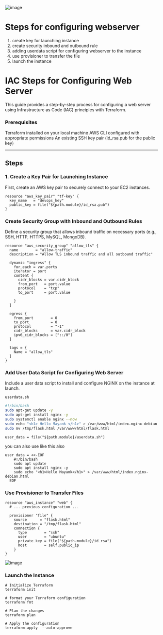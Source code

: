 
![image](https://github.com/mayaworld13/terraform-nginx-webserver/assets/127987256/602e7344-f123-42a2-a518-117211a21cdd)

#  Steps for configuring webserver
1. create key for launching instance
2. create security inbound and outbound rule
3. adding userdata script for configuring webserver to the instance
4. use provisioner to transfer the file
5. launch the instance


# IAC Steps for Configuring Web Server

This guide provides a step-by-step process for configuring a web server using Infrastructure as Code (IAC) principles with Terraform.

### Prerequisites
Terraform installed on your local machine
AWS CLI configured with appropriate permissions
An existing SSH key pair (id_rsa.pub for the public key)

---

## Steps

### 1. Create a Key Pair for Launching Instance

First, create an AWS key pair to securely connect to your EC2 instances.

```hcl
resource "aws_key_pair" "tf-key" {
  key_name   = "devops_key"
  public_key = file("${path.module}/id_rsa.pub")
}
```

### Create Security Group with Inbound and Outbound Rules

Define a security group that allows inbound traffic on necessary ports (e.g., SSH, HTTP, HTTPS, MySQL, MongoDB).

```hcl
resource "aws_security_group" "allow_tls" {
  name        = "allow-traffic"
  description = "Allow TLS inbound traffic and all outbound traffic"

  dynamic "ingress" {
    for_each = var.ports
    iterator = port
    content {
      cidr_blocks = var.cidr_block
      from_port   = port.value
      protocol    = "tcp"
      to_port     = port.value

    }
  }

  egress {
    from_port        = 0
    to_port          = 0
    protocol         = "-1"
    cidr_blocks      = var.cidr_block
    ipv6_cidr_blocks = ["::/0"]
  }

  tags = {
    Name = "allow_tls"
  }
}
```

### Add User Data Script for Configuring Web Server

Include a user data script to install and configure NGINX on the instance at launch.

`userdata.sh`

```bash
#!/bin/bash
sudo apt-get update -y
sudo apt-get install nginx -y
sudo systemctl enable nginx --now
sudo echo "<h1> Hello Mayank </h1>" > /var/www/html/index.nginx-debian.html
sudo mv /tmp/flask.html /var/www/html/flask.html
```
```hcl
user_data = file("${path.module}/userdata.sh")
```

you can also use like this also

```hcl
user_data = <<-EOF
    #!/bin/bash
    sudo apt update
    sudo apt install nginx -y
    sudo echo "<h1>Hello Mayank</h1>" > /var/www/html/index.nginx-debian.html
  EOF
```

### Use Provisioner to Transfer Files

```hcl
resource "aws_instance" "web" {
  # ... previous configuration ...

  provisioner "file" {
    source      = "flask.html"
    destination = "/tmp/flask.html"
    connection {
      type        = "ssh"
      user        = "ubuntu"
      private_key = file("${path.module}/id_rsa")
      host        = self.public_ip
    }
}
```
![image](https://github.com/mayaworld13/terraform-nginx-webserver/assets/127987256/c98519a6-ce9c-4140-9b1d-0c1b69b41ab0)


### Launch the Instance

```hcl
# Initialize Terraform
terraform init

# format your Terraform configuration
terraform fmt

# Plan the changes
terraform plan

# Apply the configuration
terraform apply  --auto-approve
```
